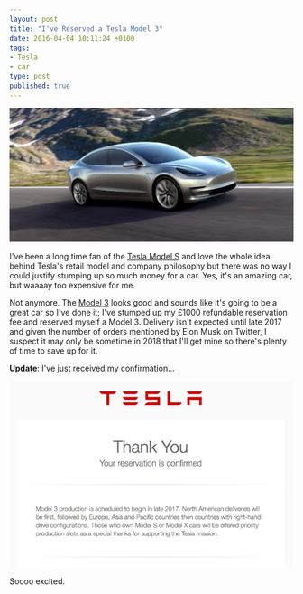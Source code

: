 ```yaml
---
layout: post
title: "I've Reserved a Tesla Model 3"
date: 2016-04-04 10:11:24 +0100
tags:
- Tesla
- car
type: post
published: true
---
```


<img src="/assets/tesla-model3.jpg" alt="Tesla Model 3" />

I've been a long time fan of the [Tesla Model S](https://www.teslamotors.com/en_GB/models?redirect=no) and love the whole idea behind Tesla's retail model and company philosophy but there was no way I could justify stumping up so much money for a car.  Yes, it's an amazing car, but waaaay too expensive for me.

Not anymore.  The [Model 3](https://www.teslamotors.com/en_GB/model3) looks good and sounds like it's going to be a great car so I've done it; I've stumped up my £1000 refundable reservation fee and reserved myself a Model 3.  Delivery isn't expected until late 2017 and given the number of orders mentioned by Elon Musk on Twitter, I suspect it may only be sometime in 2018 that I'll get mine so there's plenty of time to save up for it.

**Update**: I've just received my confirmation...

<img src="/assets/Tesla-confirmation.png" alt="Tesla reservation confirmation" />

Soooo excited.
